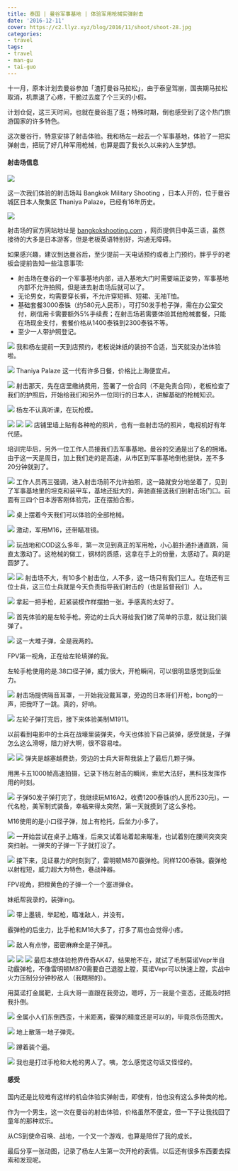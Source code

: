 ```yaml
---
title: 泰国 | 曼谷军事基地 | 体验军用枪械实弹射击
date: '2016-12-11'
cover: https://c2.llyz.xyz/blog/2016/11/shoot/shoot-28.jpg
categories:
- travel
tags:
- travel
- man-gu
- tai-guo
---
```


十一月，原本计划去曼谷参加「渣打曼谷马拉松」，由于泰皇驾崩，国丧期马拉松取消，机票退了心疼，干脆过去度了个三天的小假。

计划仓促，这三天时间，也就在曼谷逛了逛；特殊时期，倒也感受到了这个热门旅游国家的许多特色。

这次曼谷行，特意安排了射击体验。我和杨左一起去一个军事基地，体验了一把实弹射击，把玩了好几种军用枪械，也算是圆了我长久以来的人生梦想。

#### 射击场信息

![](https://c2.llyz.xyz/blog/2016/11/shoot/logo.jpg)

这一次我们体验的射击场叫 Bangkok Military Shooting ，日本人开的，位于曼谷城区日本人聚集区 Thaniya Palaze，已经有16年历史。

![](https://c2.llyz.xyz/blog/2016/11/shoot/map.jpg?ver=1)

射击场的官方网站地址是 [bangkokshooting.com](https://bangkokshooting.com/) ，网页提供日中英三语，虽然接待的大多是日本游客，但是老板英语特别好，沟通无障碍。

如果感兴趣，建议到达曼谷后，至少提前一天电话预约或者上门预约，胖乎乎的老板会提前告知一些注意事项:

- 射击场在曼谷的一个军事基地内部，进入基地大门时需要端正姿势，军事基地内部不允许拍照，但是进去射击场后就可以了。
- 无论男女，均需要穿长裤，不允许穿短裤、短裙、无袖T恤。
- 基础套餐3000泰铢（约580元人民币），可打50发手枪子弹，需在办公室交付，刷信用卡需要额外5%手续费；在射击场若需要体验其他枪械套餐，只能在场现金支付，套餐价格从1400泰铢到2300泰铢不等。
- 至少一人带护照登记。

![](https://c2.llyz.xyz/blog/2016/11/shoot/shoot-0.jpg) 我和杨左提前一天到店预约，老板说妹纸的装扮不合适，当天就没办法体验啦。

![](https://c2.llyz.xyz/blog/2016/11/shoot/shoot-1.jpg) Thaniya Palaze 这一代有许多日餐，价格比上海便宜点。

![](https://c2.llyz.xyz/blog/2016/11/shoot/shoot-2.jpg) 射击那天，先在店里缴纳费用，签署了一份合同（不是免责合同），老板检查了我们的护照后，开始给我们和另外一位同行的日本人，讲解基础的枪械知识。

![](https://c2.llyz.xyz/blog/2016/11/shoot/shoot-6.jpg) 杨左不认真听课，在玩枪模。

![](https://c2.llyz.xyz/blog/2016/11/shoot/shoot-3.jpg) ![](https://c2.llyz.xyz/blog/2016/11/shoot/shoot-4.jpg) ![](https://c2.llyz.xyz/blog/2016/11/shoot/shoot-5.jpg) 店铺里墙上贴有各种枪的照片，也有一些射击场的照片，电视机好有年代感。

培训完毕后，另外一位工作人员接我们去军事基地。曼谷的交通是出了名的拥堵。由于这一天是周日，加上我们走的是高速，从市区到军事基地倒也挺快，差不多20分钟就到了。

![](https://c2.llyz.xyz/blog/2016/11/shoot/shoot-7.jpg) 工作人员再三强调，进入射击场前不允许拍照，这一路就安分地坐着了，见到了军事基地里的坦克和装甲车，基地还挺大的，奔驰直接送我们到射击场门口。前面有三四个日本游客刚体验完，正在摆拍合影。

![](https://c2.llyz.xyz/blog/2016/11/shoot/shoot-8.jpg) 桌上摆着今天我们可以体验的全部枪械。

![](https://c2.llyz.xyz/blog/2016/11/shoot/shoot-9.jpg) 激动，军用M16，还带瞄准镜。

![](https://c2.llyz.xyz/blog/2016/11/shoot/shoot-10.jpg) 玩战地和COD这么多年，第一次见到真正的军用枪，小心脏扑通扑通直跳，简直太激动了。这枪械的做工，钢材的质感，这拿在手上的份量，太感动了。真的是圆梦了。

![](https://c2.llyz.xyz/blog/2016/11/shoot/shoot-13.jpg) ![](https://c2.llyz.xyz/blog/2016/11/shoot/shoot-14.jpg) 射击场不大，有10多个射击位，人不多，这一场只有我们三人。在场还有三位士兵，这三位士兵就是今天负责指导我们射击的（也是监督我们）人。

![](https://c2.llyz.xyz/blog/2016/11/shoot/shoot-17.jpg) 拿起一把手枪，赶紧装模作样摆拍一张。手感真的太好了。

![](https://c2.llyz.xyz/blog/2016/11/shoot/shoot-20.jpg) 首先体验的是左轮手枪。旁边的士兵大哥给我们做了简单的示意，就让我们装弹了。

![](https://c2.llyz.xyz/blog/2016/11/shoot/shoot-12.jpg) 这一大堆子弹，全是我两的。

FPV第一视角，正在给左轮填弹的我。

左轮手枪使用的是.38口径子弹，威力很大，开枪瞬间，可以很明显感觉到后坐力。

![](https://c2.llyz.xyz/blog/2016/11/shoot/shoot-24.jpg) 射击场提供隔音耳罩，一开始我没戴耳罩，旁边的日本哥们开枪，bong的一声，把我吓了一跳。真的，好响。

![](https://c2.llyz.xyz/blog/2016/11/shoot/shoot-21.jpg) 左轮子弹打完后，接下来体验美制M1911。

以前看到电影中的士兵在战壕里装弹夹，今天也体验下自己装弹，感受就是，子弹怎么这么滑呀，阻力好大啊，很不容易哇。

![](https://c2.llyz.xyz/blog/2016/11/shoot/shoot-23.jpg) ![](https://c2.llyz.xyz/blog/2016/11/shoot/shoot-22.jpg) 弹夹是越塞越费劲，旁边的士兵大哥帮我装上了最后几颗子弹。

用黑卡五1000帧高速拍摄，记录下杨左射击的瞬间，索尼大法好，黑科技发挥作用的时刻。

![](https://c2.llyz.xyz/blog/2016/11/shoot/shoot-25.jpg) 子弹50发子弹打完了，我继续玩M16A2，收费1200泰铢(约人民币230元)。一代名枪，美军制式装备，幸福来得太突然，第一天就摸到了这么多枪。

M16使用的是小口径子弹，加上有枪托，后坐力小多了。

![](https://c2.llyz.xyz/blog/2016/11/shoot/shoot-26.jpg) 一开始尝试在桌子上瞄准，后来又试着站着起来瞄准，也试着别在腰间突突突突扫射。一弹夹的子弹一下子就打没了。

![](https://c2.llyz.xyz/blog/2016/11/shoot/shoot-27.jpg) 接下来，见证暴力的时刻到了，雷明顿M870霰弹枪。同样1200泰铢。霰弹枪以射程短，威力超大为特色，巷战神器。

FPV视角，把橙黄色的子弹一个一个塞进弹仓。

妹纸帮我录的，装弹ing。

![](https://c2.llyz.xyz/blog/2016/11/shoot/shoot-28.jpg) 带上墨镜，举起枪，瞄准敌人，并没有。

霰弹枪的后坐力，比手枪和M16大多了，打多了肩也会觉得小疼。

![](https://c2.llyz.xyz/blog/2016/11/shoot/shoot-29.jpg) 敌人有点惨，密密麻麻全是子弹孔。

![](https://c2.llyz.xyz/blog/2016/11/shoot/shoot-11.jpg) ![](https://c2.llyz.xyz/blog/2016/11/shoot/shoot-30.jpg) ![](https://c2.llyz.xyz/blog/2016/11/shoot/shoot-31.jpg) 最后本想体验枪界传奇AK47，结果枪不在，就试了毛制莫诺Vepr半自动霰弹枪，不像雷明顿M870需要自己退膛上膛，莫诺Vepr可以快速上膛，实战中火力压制分分钟秒敌人（我瞎掰的）。

用莫诺打金属靶，士兵大哥一直跟在我旁边，嗯哼，万一我是个变态，还能及时把我扑倒。

![](https://c2.llyz.xyz/blog/2016/11/shoot/shoot-37.jpg) 金属小人们东倒西歪，十米距离，霰弹的精度还是可以的，毕竟杀伤范围大。

![](https://c2.llyz.xyz/blog/2016/11/shoot/shoot-15.jpg) 地上散落一地子弹壳。

![](https://c2.llyz.xyz/blog/2016/11/shoot/shoot-34.jpg) 蹲着装个逼。

![](https://c2.llyz.xyz/blog/2016/11/shoot/shoot-35.jpg) 我也是打过手枪和大枪的男人了。咦，怎么感觉这句话又怪怪的。

#### 感受

国内还是比较难有这样的机会体验实弹射击，即使有，怕也没有这么多种类的枪。

作为一个男生，这一次在曼谷的射击体验，价格虽然不便宜，但一下子让我找回了童年的那种欢乐。

从CS到使命召唤、战地，一个又一个游戏，也算是陪伴了我的成长。

最后分享一张动图，记录了杨左人生第一次开枪的表情。以后还有很多东西要去探索和发现呢。
